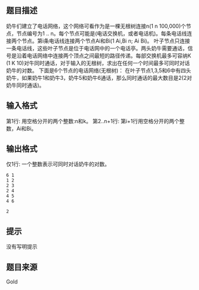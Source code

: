 


## 题目描述
奶牛们建立了电话网络，这个网络可看作为是一棵无根树连接n(1 n 100,000)个节点，节点编号为1 .. n。每个节点可能是(电话交换机，或者电话机)。每条电话线连接两个节点。第i条电话线连接两个节点Ai和Bi(1 Ai,Bi n; Ai Bi)。
叶子节点只连接一条电话线，这些叶子节点是位于电话网中的一个电话亭。两头奶牛需要通话，信号是沿着电话网络中连接两个顶点之间最短的路径传递。每部交换机最多可容纳K (1 K 10)对牛同时通话，对于输入的无根树，求出在任何一个时间最多可同时对话奶牛的对数。
下面是6个节点的电话网络(无根树)：
在叶子节点1,3,5和6中有四头奶牛，如果奶牛1和奶牛3，奶牛5和奶牛6通话，那么同时通话的最大数目是2(2对奶牛同时通话)。
## 输入格式
第1行: 用空格分开的两个整数:n和k。
第2..n+1行: 第i+1行用空格分开的两个整数，Ai和Bi。
## 输出格式
仅1行: 一个整数表示可同时对话奶牛的对数。 

```input1
6 1
1 2
2 3
2 4
4 5
4 6

```

```output1
2
```

## 提示
没有写明提示
## 题目来源
Gold


